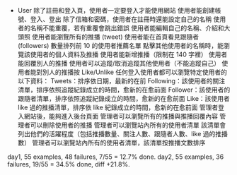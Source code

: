 - User
除了註冊和登入頁，使用者一定要登入才能使用網站
使用者能創建帳號、登入、登出
除了信箱和密碼，使用者在註冊時還能設定自己的名稱
使用者的名稱不能重覆，若有重覆會跳出錯誤
使用者能編輯自己的名稱、介紹和大頭照
使用者能瀏覽所有的推播 (tweet)
使用者能在首頁看見跟隨者 (followers) 數量排列前 10 的使用者推薦名單
點擊其他使用者的名稱時，能瀏覽該使用者的個人資料及推播
使用者能新增推播（限制在 140 字裡）
使用者能回覆別人的推播
使用者可以追蹤/取消追蹤其他使用者（不能追蹤自己）
使用者能對別人的推播按 Like/Unlike
任何登入使用者都可以瀏覽特定使用者的以下資料：
Tweets：排序依日期，最新的在前
Following：該使用者的關注清單，排序依照追蹤紀錄成立的時間，愈新的在愈前面
Follower：該使用者的跟隨者清單，排序依照追蹤紀錄成立的時間，愈新的在愈前面
Like：該使用者 like 過的推播清單，排序依 like 紀錄成立的時間，愈新的在愈前面
管理者登入網站後，能夠進入後台頁面
管理者可以瀏覽所有的推播與推播回覆內容
管理者可以刪除使用者的推播
管理者可以瀏覽站內所有的使用者清單
該清單會列出他們的活躍程度（包括推播數量、關注人數、跟隨者人數、like 過的推播數）
管理者可以瀏覽站內所有的使用者清單，該清單按推播文數排序

day1, 55 examples, 48 failures, 7/55 = 12.7% done.
day2, 55 examples, 36 failures, 19/55 = 34.5% done, diff +21.8%.
